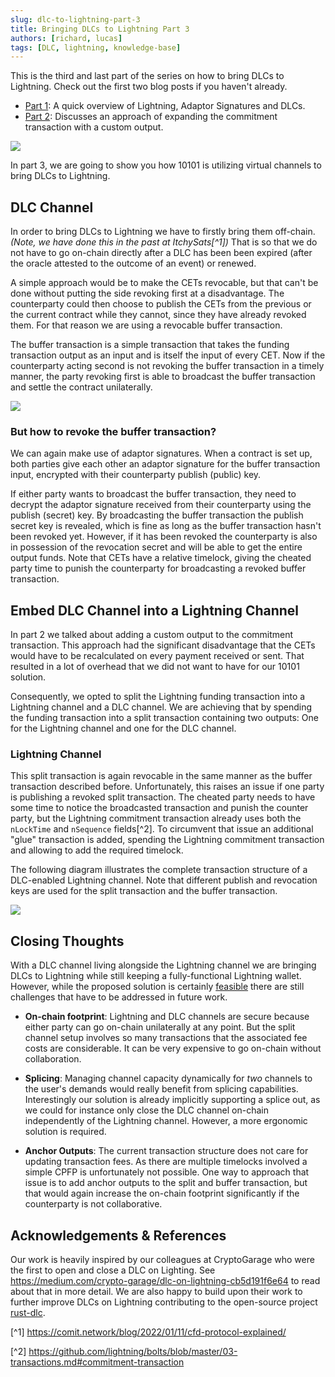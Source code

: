 ```yaml
---
slug: dlc-to-lightning-part-3
title: Bringing DLCs to Lightning Part 3
authors: [richard, lucas]
tags: [DLC, lightning, knowledge-base]
---
```


This is the third and last part of the series on how to bring DLCs to Lightning.
Check out the first two blog posts if you haven't already.

- [Part 1](https://10101.finance/blog/dlc-to-lightning-part-1): A quick overview of Lightning, Adaptor Signatures and DLCs. 
- [Part 2](https://10101.finance/blog/dlc-to-lightning-part-2): Discusses an approach of expanding the commitment transaction with a custom output.

![](/2023-08-29-bringing-dlc-to-lightning-part-3/bitcoin_struck_by_lightning.png)


In part 3, we are going to show you how 10101 is utilizing virtual channels to bring DLCs to Lightning.

## DLC Channel

In order to bring DLCs to Lightning we have to firstly bring them off-chain.
*(Note, we have done this in the past at ItchySats[^1])*
That is so that we do not have to go on-chain directly after a DLC has been been expired (after the oracle attested to the outcome of an event) or renewed.

A simple approach would be to make the CETs revocable, but that can't be done without putting the side revoking first at a disadvantage.
The counterparty could then choose to publish the CETs from the previous or the current contract while they cannot, since they have already revoked them.
For that reason we are using a revocable buffer transaction. 

The buffer transaction is a simple transaction that takes the funding transaction output as an input and is itself the input of every CET.
Now if the counterparty acting second is not revoking the buffer transaction in a timely manner, the party revoking first is able to broadcast the buffer transaction and settle the contract unilaterally.

![](/2023-08-29-bringing-dlc-to-lightning-part-3/dlc_channel.png)


### But how to revoke the buffer transaction? 

We can again make use of adaptor signatures.
When a contract is set up, both parties give each other an adaptor signature for the buffer transaction input, encrypted with their counterparty publish (public) key. 

If either party wants to broadcast the buffer transaction, they need to decrypt the adaptor signature received from their counterparty using the publish (secret) key.
By broadcasting the buffer transaction the publish secret key is revealed, which is fine as long as the buffer transaction hasn't been revoked yet.
However, if it has been revoked the counterparty is also in possession of the revocation secret and will be able to get the entire output funds.
Note that CETs have a relative timelock, giving the cheated party time to punish the counterparty for broadcasting a revoked buffer transaction.

## Embed DLC Channel into a Lightning Channel

In part 2 we talked about adding a custom output to the commitment transaction.
This approach had the significant disadvantage that the CETs would have to be recalculated on every payment received or sent.
That resulted in a lot of overhead that we did not want to have for our 10101 solution. 

Consequently, we opted to split the Lightning funding transaction into a Lightning channel and a DLC channel.
We are achieving that by spending the funding transaction into a split transaction containing two outputs: One for the Lightning channel and one for the DLC channel.

### Lightning Channel

This split transaction is again revocable in the same manner as the buffer transaction described before.
Unfortunately, this raises an issue if one party is publishing a revoked split transaction.
The cheated party needs to have some time to notice the broadcasted transaction and punish the counter party, but the Lightning commitment transaction already uses both the `nLockTime` and `nSequence` fields[^2].
To circumvent that issue an additional "glue" transaction is added, spending the Lightning commitment transaction and allowing to add the required timelock.

The following diagram illustrates the complete transaction structure of a DLC-enabled Lightning channel.
Note that different publish and revocation keys are used for the split transaction and the buffer transaction.

![](/2023-08-29-bringing-dlc-to-lightning-part-3/split_transaction.png)

## Closing Thoughts

With a DLC channel living alongside the Lightning channel we are bringing DLCs to Lightning while still keeping a fully-functional Lightning wallet. However, while the proposed solution is certainly [feasible](https://github.com/get10101/10101/) there are still challenges that have to be addressed in future work.

- **On-chain footprint**: Lightning and DLC channels are secure because either party can go on-chain unilaterally at any point. But the split channel setup involves so many transactions that the associated fee costs are considerable. It can be very expensive to go on-chain without collaboration.

- **Splicing**: Managing channel capacity dynamically for _two_ channels to the user's demands would really benefit from splicing capabilities. Interestingly our solution is already implicitly supporting a splice out, as we could for instance only close the DLC channel on-chain independently of the Lightning channel.
However, a more ergonomic solution is required.

- **Anchor Outputs**: The current transaction structure does not care for updating transaction fees. As there are multiple timelocks involved a simple CPFP is unfortunately not possible. One way to approach that issue is to add anchor outputs to the split and buffer transaction, but that would again increase the on-chain footprint significantly if the counterparty is not collaborative.

## Acknowledgements & References

Our work is heavily inspired by our colleagues at CryptoGarage who were the first to open and close a DLC on Lighting.
See https://medium.com/crypto-garage/dlc-on-lightning-cb5d191f6e64 to read about that in more detail.
We are also happy to build upon their work to further improve DLCs on Lightning contributing to the open-source project [rust-dlc](https://github.com/p2pderivatives/rust-dlc).


[^1] https://comit.network/blog/2022/01/11/cfd-protocol-explained/

[^2] https://github.com/lightning/bolts/blob/master/03-transactions.md#commitment-transaction 
